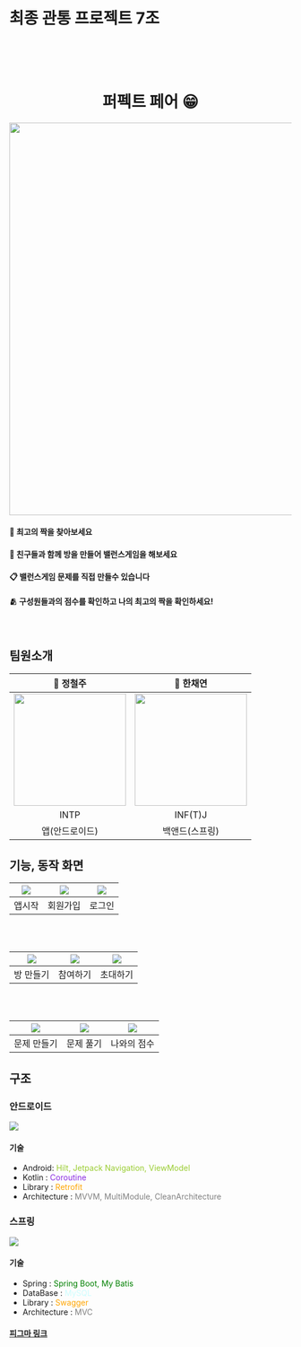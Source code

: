 # 최종 관통 프로젝트 7조
<br><br><br>

 <h1 align="center">
퍼펙트 페어 😁
</h1>

<div align="center">
<img src="https://blog.kakaocdn.net/dn/VC2xj/btsAMYs1Z0h/8pp9xKhF4uM3pTkytHtlh0/tfile.svg" width="700px">
</div>

<div>
<h4>👥 최고의 짝을 찾아보세요<h4> 

<h4>💁 친구들과 함께 방을 만들어 밸런스게임을 해보세요<h4>

<h4>📋 밸런스게임 문제를 직접 만들수 있습니다<h4>

<h4>🫂 구성원들과의 점수를 확인하고 나의 최고의 짝을 확인하세요!<h4>
</div>
<br/>


## 팀원소개
<div align="center">

|                                                  🍺 정철주                                                   |                                                   🍫 한채연                                                    |
| :---------------------------------------------------------------------------------------------------------: | :-----------------------------------------------------------------------------------------------------------: |
| <img src="https://blog.kakaocdn.net/dn/uTGbA/btsAM0j2YNE/aFo28owzi5qKhH3NAj7Re1/img.png" width="200"></img> | <img src="https://blog.kakaocdn.net/dn/6K4c4/btsAOVh5PnC/vI9vjDAd555KxEIqNjIVP1/img.png" width="200px"></img> |
|                                                    INTP                                                     |                                                    INF(T)J                                                    |
|                                               앱(안드로이드)                                                |                                                백앤드(스프링)                                                 |

</div>


## 기능, 동작 화면
| ![](https://blog.kakaocdn.net/dn/bW00Ux/btsAPWOebip/piiRFpImgN6ik5FrNakVJK/img.gif) | ![](https://blog.kakaocdn.net/dn/WrvAy/btsAL3hnwMC/ZuU6aqqfuBnkuE7fQANLA1/img.gif) | ![](https://blog.kakaocdn.net/dn/v4TGE/btsAQzFhusb/kD9WJSMNvOVZmR4CjqC8F0/img.gif) |
| :---------------------------------------------------------------------------------: | :--------------------------------------------------------------------------------: | :--------------------------------------------------------------------------------: |
|                                       앱시작                                        |                                      회원가입                                      |                                       로그인                                       |

<br><br>

| ![](https://blog.kakaocdn.net/dn/VTlIJ/btsAQdI7ik1/pwZlVphGlPGPgBFJYbsw60/img.gif) | ![](https://blog.kakaocdn.net/dn/3HNn9/btsANtzDe6R/Bo6Z5cIUcYPuJTHB7ylPeK/img.gif) | ![](https://blog.kakaocdn.net/dn/AyPJr/btsANuyzI27/Vf6Vz3SOXTd8FvkqslYPAk/img.gif) |
| :--------------------------------------------------------------------------------: | :--------------------------------------------------------------------------------: | :--------------------------------------------------------------------------------: |
|                                     방 만들기                                      |                                      참여하기                                      |                                      초대하기                                      |

<br><br>

| ![](https://blog.kakaocdn.net/dn/mXHaP/btsAOJvtC1y/tgLJs5m1OlCkHEzmcLQXS1/img.gif) | ![](https://blog.kakaocdn.net/dn/4yFRy/btsAOPoOKES/VGh9ynWGvN6ijB0wwLGQTk/img.gif) | ![](https://blog.kakaocdn.net/dn/bE1GfQ/btsAO6w3tKy/yvl938NYbtoEj2LdLeLG9K/img.gif) |
| :--------------------------------------------------------------------------------: | :--------------------------------------------------------------------------------: | :---------------------------------------------------------------------------------: |
|                                    문제 만들기                                     |                                     문제 풀기                                      |                                     나와의 점수                                     |


## 구조

### 안드로이드

![](https://blog.kakaocdn.net/dn/Q5E8J/btsAM4UlhGz/b1k1AlKxExEG5R1KUsjGu1/img.png)

#### 기술
- Android: <span style="color:yellowgreen"> Hilt, Jetpack Navigation, ViewModel </span>
- Kotlin : <span style="color:blueviolet"> Coroutine </span>
- Library : <span style="color:orange"> Retrofit </span>
- Architecture : <span style="color:gray"> MVVM, MultiModule, CleanArchitecture</span>
 

### 스프링

![](https://blog.kakaocdn.net/dn/dFIPrs/btsAOQgWkZY/XNdfqxWE8PqRdkQtzKbN60/img.png)

#### 기술
- Spring : <span style="color:green"> Spring Boot, My Batis </span>
- DataBase : <span style="color:#CDFDFE"> MySQL </span>
- Library : <span style="color:orange"> Swagger  </span>
- Architecture : <span style="color:gray"> MVC </span>



#### [피그마 링크](https://www.figma.com/file/TaVoVQpe1XfXl5K0w5JQ8f/%EB%B0%B8%EB%9F%B0%EC%8A%A4%EA%B2%8C%EC%9E%84?type=design&node-id=0%3A1&mode=design&t=pWdO1poXzxwOOz6e-1)
